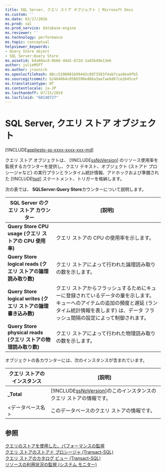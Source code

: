 ```yaml
---
title: SQL Server, クエリ ストア オブジェクト | Microsoft Docs
ms.custom: ''
ms.date: 03/17/2016
ms.prod: sql
ms.prod_service: database-engine
ms.reviewer: ''
ms.technology: performance
ms.topic: conceptual
helpviewer_keywords:
- Query Store object
- SQL Server:Query Store
ms.assetid: b4a04acd-0b66-44a5-b72d-1a45b49e13e6
author: julieMSFT
ms.author: jrasnick
ms.openlocfilehash: 08cc5200801b99442c8973583f4ab7caa9ea9fb5
ms.sourcegitcommit: b2464064c0566590e486a3aafae6d67ce2645cef
ms.translationtype: HT
ms.contentlocale: ja-JP
ms.lasthandoff: 07/15/2019
ms.locfileid: "68140727"
---
```

# <a name="sql-server-query-store-object"></a>SQL Server, クエリ ストア オブジェクト
[!INCLUDE[appliesto-ss-xxxx-xxxx-xxx-md](../../includes/appliesto-ss-xxxx-xxxx-xxx-md.md)]

  クエリ ストア オブジェクトは、 [!INCLUDE[ssNoVersion](../../includes/ssnoversion-md.md)] のリソース使用率を監視するカウンターを提供し、クエリ テキスト、オブジェクト (ストアド プロシージャなど) の実行プランとランタイム統計情報、アドホックおよび準備された [!INCLUDE[tsql](../../includes/tsql-md.md)] ステートメント、トリガーを格納します。  
  
 次の表では、 **SQLServer:Query Store**カウンターについて説明します。  
  
|SQL Server のクエリ ストア カウンター|[説明]|  
|-------------------------------------|-----------------|  
|**Query Store CPU usage (クエリ ストアの CPU 使用率)**|クエリ ストアの CPU の使用率を示します。|  
|**Query Store logical reads (クエリ ストアの論理読み取り数)**|クエリ ストアによって行われた論理読み取りの数を示します。|  
|**Query Store logical writes (クエリ ストアの論理書き込み数)**|クエリ ストアからフラッシュするためにキューに登録されているデータの量を示します。 キューへのアイテムの追加の頻度と遅延 (ランタイム統計情報を表します) は、データ フラッシュ間隔の設定によって制御されます。|  
|**Query Store physical reads (クエリ ストアの物理読み取り数)**|クエリ ストアによって行われた物理読み取りの数を示します。|  
  
 オブジェクトの各カウンターには、次のインスタンスが含まれています。  
  
|クエリ ストアのインスタンス|[説明]|  
|--------------------------|-----------------|  
|**_Total**|[!INCLUDE[ssNoVersion](../../includes/ssnoversion-md.md)]のこのインスタンスのクエリ ストアの情報です。|  
|\<データベース名>|このデータベースのクエリ ストアの情報です。|  
  
## <a name="see-also"></a>参照  
 [クエリのストアを使用した、パフォーマンスの監視](../../relational-databases/performance/monitoring-performance-by-using-the-query-store.md)   
 [クエリ ストアのストアド プロシージャ &#40;Transact-SQL&#41;](../../relational-databases/system-stored-procedures/query-store-stored-procedures-transact-sql.md)   
 [クエリ ストアのカタログ ビュー &#40;Transact-SQL&#41;](../../relational-databases/system-catalog-views/query-store-catalog-views-transact-sql.md)   
 [リソースの利用状況の監視 &#40;システム モニター&#41;](../../relational-databases/performance-monitor/monitor-resource-usage-system-monitor.md)  
  
  
